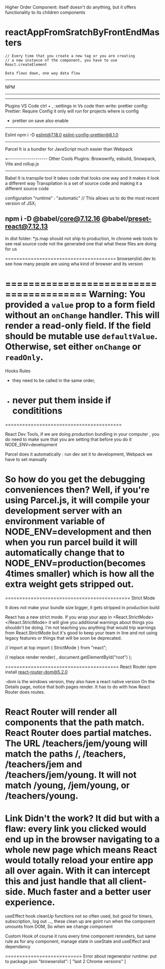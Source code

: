 Higher Order Component: itself doesn't do anything, but it offers functionality to its children components

# reactAppFromSratchByFrontEndMasters

    // Every time that you create a new tag or you are creating
    // a new instance of the component, you have to use React.createElement

    Data flows down, one way data flow

---

NPM

---

---

Plugins VS Code
ctrl + , :settings in Vs code then
write: prettier config: Prettier: Require Config it only will run for projects where is config

- prettier on save also enable

---

Eslint
npm i -D eslint@7.18.0 eslint-config-prettier@8.1.0

---

Parcel
It is a bundler for JavaScript much easier than Webpack

=--------------------
Other Cools Plugins:
Browswrify, esbuild, Snowpack, Vite and rollup.js

---

Babel
It is transpile tool
It takes code that looks one way and it makes it look a different way
Transpilation is a set of source code and making it a different source code

configuration "runtime" : "automatic" // This allows us to do the most recent version of JSX;

## npm i -D @babel/core@7.12.16 @babel/preset-react@7.12.13

In dist folder:
\*js.map should not ship to production, In chrome web tools to see real source code not the generated one that what these files are doing for us

=======================================
browserslist.dev to see how many people are using wha kind of browser and its version

========================================
Warning: You provided a `value` prop to a form field without an `onChange` handler. This will render a read-only field. If the field should be mutable use `defaultValue`. Otherwise, set either `onChange` or `readOnly`.
========================================================================

Hooks Rules

- they need to be called in the same order,
- # never put them inside if condititions

=========================================

React Dev Tools,
if we are doing production bundling in your computer , you do need to make sure that you are setting that before you do it
NODE_ENV=development

Parcel does it automatically : run dev set it to development, Webpack we have to set manually

# So how do you get the debugging conveniences then? Well, if you're using Parcel.js, it will compile your development server with an environment variable of NODE_ENV=development and then when you run parcel build <entry point> it will automatically change that to NODE_ENV=production(becomes 4times smaller) which is how all the extra weight gets stripped out.

============================================
Strict Mode

It does not make your bundle size bigger, it gets stripped in production build

React has a new strict mode. If you wrap your app in <React.StrictMode></React.StrictMode> it will give you additional warnings about things you shouldn't be doing. I'm not teaching you anything that would trip warnings from React.StrictMode but it's good to keep your team in line and not using legacy features or things that will be soon be deprecated.

// import at top
import { StrictMode } from "react";

// replace render
render(
<StrictMode>
<App />
</StrictMode>,
document.getElementById("root")
);

========================================
React Router
npm install react-router-dom@5.2.0

-dom is the windows version, they also have a react native version
On the Details page, notice that both pages render. It has to do with how React Router does routes.

React Router will render all components that the path match.
React Router does partial matches. The URL /teachers/jem/young will match the paths /, /teachers, /teachers/jem and /teachers/jem/young. It will not match /young, /jem/young, or /teachers/young.
=================================
Link
Didn't the <a> work? It did but with a flaw: every link you clicked would end up in the browser navigating to a whole new page which means React would totally reload your entire app all over again. With <Link> it can intercept this and just handle that all client-side. Much faster and a better user experience.
========================================================
useEffect hook
cleanUp functions not so often used, but good for timers, subscription, log out ..., these clean up are goint run when the component umounts from DOM,
So when we change component

Custom Hook
of course it runs every time component rerenders, but same rule as for any component, manage state in useState and useEffect and dependancy

===========================
Error about regenerator runtime: put to package json
"browserslist": [
"last 2 Chrome versions"
]
